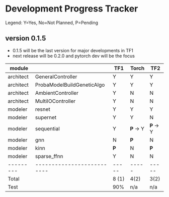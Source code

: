 # Development Progress Tracker
Legend: Y=Yes, No=Not Planned, P=Pending

## version 0.1.5
- 0.1.5 will be the last version for major developments in TF1
- next release will be 0.2.0 and pytorch dev will be the focus

| module    |                            | TF1   | Torch      | TF2        |
| --------- | -------------------------- | ----- | ---------- | ---------- |
| architect | GeneralController          | Y     | Y          | Y          |
| architect | ProbaModelBuildGeneticAlgo | Y     | Y          | Y          |
| architect | AmbientController          | Y     | N          | N          |
| architect | MultiIOController          | Y     | N          | N          |
| modeler   | resnet                     | Y     | Y          | Y          |
| modeler   | supernet                   | Y     | Y          | N          |
| modeler   | sequential                 | Y     | **P** -> Y | **P** -> Y |
| modeler   | gnn                        | N     | **P**      | N          |
| modeler   | kinn                       | **P** | N          | **P**      |
| modeler   | sparse_ffnn                | Y     | N          | N          |
| --------- | -------------------------- | ----- | -----      | -----      |
| Total     |                            | 8 (1) | 4(2)       | 3(2)       |
| Test      |                            | 90%   | n/a        | n/a        |


